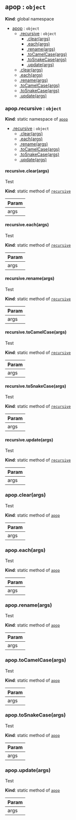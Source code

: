 <a name="apop"></a>

## apop : <code>object</code>
**Kind**: global namespace  

* [apop](#apop) : <code>object</code>
    * [.recursive](#apop.recursive) : <code>object</code>
        * [.clear(args)](#apop.recursive.clear)
        * [.each(args)](#apop.recursive.each)
        * [.rename(args)](#apop.recursive.rename)
        * [.toCamelCase(args)](#apop.recursive.toCamelCase)
        * [.toSnakeCase(args)](#apop.recursive.toSnakeCase)
        * [.update(args)](#apop.recursive.update)
    * [.clear(args)](#apop.clear)
    * [.each(args)](#apop.each)
    * [.rename(args)](#apop.rename)
    * [.toCamelCase(args)](#apop.toCamelCase)
    * [.toSnakeCase(args)](#apop.toSnakeCase)
    * [.update(args)](#apop.update)

<a name="apop.recursive"></a>

### apop.recursive : <code>object</code>
**Kind**: static namespace of [<code>apop</code>](#apop)  

* [.recursive](#apop.recursive) : <code>object</code>
    * [.clear(args)](#apop.recursive.clear)
    * [.each(args)](#apop.recursive.each)
    * [.rename(args)](#apop.recursive.rename)
    * [.toCamelCase(args)](#apop.recursive.toCamelCase)
    * [.toSnakeCase(args)](#apop.recursive.toSnakeCase)
    * [.update(args)](#apop.recursive.update)

<a name="apop.recursive.clear"></a>

#### recursive.clear(args)
Test

**Kind**: static method of [<code>recursive</code>](#apop.recursive)  

| Param |
| --- |
| args | 

<a name="apop.recursive.each"></a>

#### recursive.each(args)
Test

**Kind**: static method of [<code>recursive</code>](#apop.recursive)  

| Param |
| --- |
| args | 

<a name="apop.recursive.rename"></a>

#### recursive.rename(args)
Test

**Kind**: static method of [<code>recursive</code>](#apop.recursive)  

| Param |
| --- |
| args | 

<a name="apop.recursive.toCamelCase"></a>

#### recursive.toCamelCase(args)
Test

**Kind**: static method of [<code>recursive</code>](#apop.recursive)  

| Param |
| --- |
| args | 

<a name="apop.recursive.toSnakeCase"></a>

#### recursive.toSnakeCase(args)
Test

**Kind**: static method of [<code>recursive</code>](#apop.recursive)  

| Param |
| --- |
| args | 

<a name="apop.recursive.update"></a>

#### recursive.update(args)
Test

**Kind**: static method of [<code>recursive</code>](#apop.recursive)  

| Param |
| --- |
| args | 

<a name="apop.clear"></a>

### apop.clear(args)
Test

**Kind**: static method of [<code>apop</code>](#apop)  

| Param |
| --- |
| args | 

<a name="apop.each"></a>

### apop.each(args)
Test

**Kind**: static method of [<code>apop</code>](#apop)  

| Param |
| --- |
| args | 

<a name="apop.rename"></a>

### apop.rename(args)
Test

**Kind**: static method of [<code>apop</code>](#apop)  

| Param |
| --- |
| args | 

<a name="apop.toCamelCase"></a>

### apop.toCamelCase(args)
Test

**Kind**: static method of [<code>apop</code>](#apop)  

| Param |
| --- |
| args | 

<a name="apop.toSnakeCase"></a>

### apop.toSnakeCase(args)
Test

**Kind**: static method of [<code>apop</code>](#apop)  

| Param |
| --- |
| args | 

<a name="apop.update"></a>

### apop.update(args)
Test

**Kind**: static method of [<code>apop</code>](#apop)  

| Param |
| --- |
| args | 

